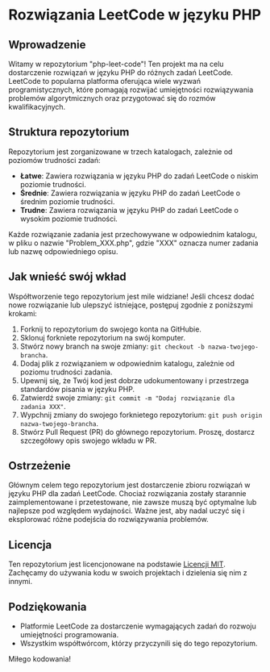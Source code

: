 # Rozwiązania LeetCode w języku PHP

## Wprowadzenie

Witamy w repozytorium "php-leet-code"! Ten projekt ma na celu dostarczenie rozwiązań w języku PHP do różnych zadań LeetCode. LeetCode to popularna platforma oferująca wiele wyzwań programistycznych, które pomagają rozwijać umiejętności rozwiązywania problemów algorytmicznych oraz przygotować się do rozmów kwalifikacyjnych.

## Struktura repozytorium

Repozytorium jest zorganizowane w trzech katalogach, zależnie od poziomów trudności zadań:

- **Łatwe**: Zawiera rozwiązania w języku PHP do zadań LeetCode o niskim poziomie trudności.
- **Średnie**: Zawiera rozwiązania w języku PHP do zadań LeetCode o średnim poziomie trudności.
- **Trudne**: Zawiera rozwiązania w języku PHP do zadań LeetCode o wysokim poziomie trudności.

Każde rozwiązanie zadania jest przechowywane w odpowiednim katalogu, w pliku o nazwie "Problem_XXX.php", gdzie "XXX" oznacza numer zadania lub nazwę odpowiedniego opisu.

## Jak wnieść swój wkład

Współtworzenie tego repozytorium jest mile widziane! Jeśli chcesz dodać nowe rozwiązanie lub ulepszyć istniejące, postępuj zgodnie z poniższymi krokami:

1. Forknij to repozytorium do swojego konta na GitHubie.
2. Sklonuj forkniete repozytorium na swój komputer.
3. Stwórz nowy branch na swoje zmiany: `git checkout -b nazwa-twojego-brancha`.
4. Dodaj plik z rozwiązaniem w odpowiednim katalogu, zależnie od poziomu trudności zadania.
5. Upewnij się, że Twój kod jest dobrze udokumentowany i przestrzega standardów pisania w języku PHP.
6. Zatwierdź swoje zmiany: `git commit -m "Dodaj rozwiązanie dla zadania XXX"`.
7. Wypchnij zmiany do swojego forknietego repozytorium: `git push origin nazwa-twojego-brancha`.
8. Stwórz Pull Request (PR) do głównego repozytorium. Proszę, dostarcz szczegółowy opis swojego wkładu w PR.

## Ostrzeżenie

Głównym celem tego repozytorium jest dostarczenie zbioru rozwiązań w języku PHP dla zadań LeetCode. Chociaż rozwiązania zostały starannie zaimplementowane i przetestowane, nie zawsze muszą być optymalne lub najlepsze pod względem wydajności. Ważne jest, aby nadal uczyć się i eksplorować różne podejścia do rozwiązywania problemów.

## Licencja

Ten repozytorium jest licencjonowane na podstawie [Licencji MIT](LICENSE). Zachęcamy do używania kodu w swoich projektach i dzielenia się nim z innymi.

## Podziękowania

- Platformie LeetCode za dostarczenie wymagających zadań do rozwoju umiejętności programowania.
- Wszystkim współtwórcom, którzy przyczynili się do tego repozytorium.

Miłego kodowania!

